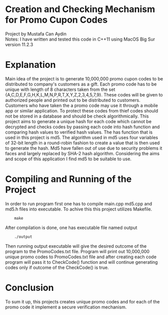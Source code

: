 # Creation and Checking Mechanism for Promo Cupon Codes
Project by Mustafa Can Aydin \
Notes: I have written and tested this code in C++11 using MacOS Big Sur version 11.2.3

# Explanation


Main idea of the project is to generate 10,000,000 promo cupon codes to be distributed to company's customers as a gift. Each promo code has to be unique with length of 8 characters taken from the set {A,C,D,E,F,G,H,K,L,M,N,P,R,T,X,Y,Z,2,3,4,5,7,9}. These codes will be given to authorized people and printed out to be distributed to customers. Customers who have taken the a promo code may use it through a mobile app or similar application. To protect these codes from thief codes should not be stored in a database and should be check algorithmically. This project aims to generate a unique hash for each code which cannot be decrypted and checks codes by passing each code into hash function and comparing hash values to verified hash values. The has function that is used in this project is md5. The algorithm used in md5 uses four variables of 32-bit length in a round-robin fashion to create a value that is then used to generate the hash. Md5 have fallen out of use due to security problems it faces and largely replaced by SHA-2 hash algorithm. Considering the aims and scope of this application I find md5 to be suitable to use. 


# Compiling and Running of the Project

In order to run program first one has to compile main.cpp md5.cpp and md5.h files into executable. To achive this this project utilizes Makefile. 
~~~~~~~~~~~~~~~{.cpp}
    make
~~~~~~~~~~~~~~~
After compilation is done, one has executable file named output

~~~~~~~~~~~~~~~{.cpp}
    ./output
~~~~~~~~~~~~~~~
Then running output executable will give the desired outcome of the program to the PromoCodes.txt file. Program will print out 10,000,000 unique promo codes to PromoCodes.txt file and after creating each code program will pass it to CheckCode() function and will continue generating codes only if outcome of the CheckCode() is true. 

# Conclusion


To sum it up, this projects creates unique promo codes and for each of the promo code it implement a secure verification mechanism. 

